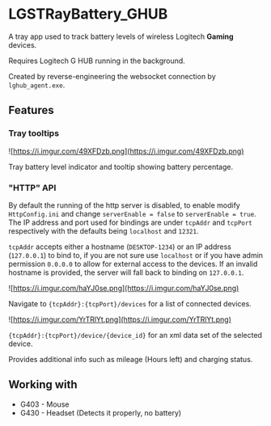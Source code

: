# LGSTRayBattery_GHUB

A tray app used to track battery levels of wireless Logitech **Gaming** devices.

Requires Logitech G HUB running in the background.

Created by reverse-engineering the websocket connection by `lghub_agent.exe`.

## Features
### Tray tooltips
![https://i.imgur.com/49XFDzb.png](https://i.imgur.com/49XFDzb.png)

Tray battery level indicator and tooltip showing battery percentage.

### "HTTP" API
By default the running of the http server is disabled, to enable modify `HttpConfig.ini` and change `serverEnable = false` to `serverEnable = true`. The IP address and port used for bindings are under `tcpAddr` and `tcpPort` respectively with the defaults being `localhost` and `12321`.

`tcpAddr` accepts either a hostname (`DESKTOP-1234`) or an IP address (`127.0.0.1`) to bind to, if you are not sure use `localhost` or if you have admin permission `0.0.0.0` to allow for external access to the devices. If an invalid hostname is provided, the server will fall back to binding on `127.0.0.1`.

![https://i.imgur.com/haYJ0se.png](https://i.imgur.com/haYJ0se.png)

Navigate to `{tcpAddr}:{tcpPort}/devices` for a list of connected devices.

![https://i.imgur.com/YrTRlYt.png](https://i.imgur.com/YrTRlYt.png)

`{tcpAddr}:{tcpPort}/device/{device_id}` for an xml data set of the selected device.

Provides additional info such as mileage (Hours left) and charging status.

## Working with
 - G403 - Mouse
 - G430 - Headset (Detects it properly, no battery)